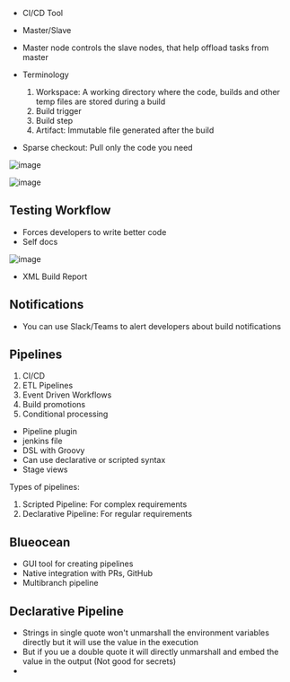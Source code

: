 - CI/CD Tool
- Master/Slave 
- Master node controls the slave nodes, that help offload tasks from master

- Terminology
  1. Workspace: A working directory where the code, builds and other temp files are stored during a build
  2. Build trigger
  3. Build step
  4. Artifact: Immutable file generated after the build

- Sparse checkout: Pull only the code you need

![image](https://user-images.githubusercontent.com/54491362/205369708-ee1caed5-4dd1-4d93-bad2-0226a564b91b.png)

![image](https://user-images.githubusercontent.com/54491362/205369596-cf1b662a-41b3-4ac8-9ee8-3398a0ecda38.png)

## Testing Workflow
- Forces developers to write better code
- Self docs

![image](https://user-images.githubusercontent.com/54491362/205370191-8d0803e4-a90a-49fa-b845-48054dad918a.png)

- XML Build Report

## Notifications

- You can use Slack/Teams to alert developers about build notifications

## Pipelines

1. CI/CD
2. ETL Pipelines
3. Event Driven Workflows
4. Build promotions
5. Conditional processing

- Pipeline plugin
- jenkins file
- DSL with Groovy
- Can use declarative or scripted syntax
- Stage views

Types of pipelines:
1. Scripted Pipeline: For complex requirements
2. Declarative Pipeline: For regular requirements

## Blueocean

- GUI tool for creating pipelines
- Native integration with PRs, GitHub
- Multibranch pipeline


## Declarative Pipeline
- Strings in single quote won't unmarshall the environment variables directly but it will use the value in the execution
- But if you ue a double quote it will directly unmarshall and embed the value in the output (Not good for secrets)
- 


